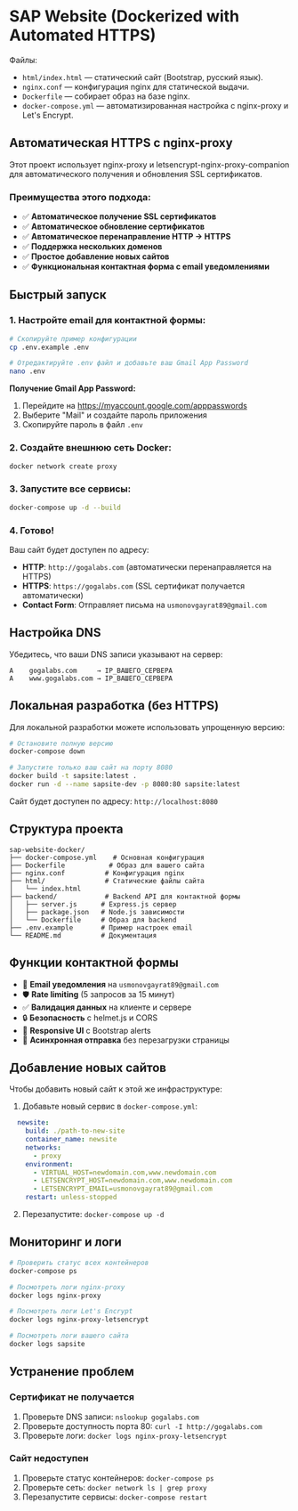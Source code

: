 # SAP Website (Dockerized with Automated HTTPS)

Файлы:
- `html/index.html` — статический сайт (Bootstrap, русский язык).
- `nginx.conf` — конфигурация nginx для статической выдачи.
- `Dockerfile` — собирает образ на базе nginx.
- `docker-compose.yml` — автоматизированная настройка с nginx-proxy и Let's Encrypt.

## Автоматическая HTTPS с nginx-proxy

Этот проект использует nginx-proxy и letsencrypt-nginx-proxy-companion для автоматического получения и обновления SSL сертификатов.

### Преимущества этого подхода:
- ✅ **Автоматическое получение SSL сертификатов**
- ✅ **Автоматическое обновление сертификатов**
- ✅ **Автоматическое перенаправление HTTP → HTTPS**
- ✅ **Поддержка нескольких доменов**
- ✅ **Простое добавление новых сайтов**
- ✅ **Функциональная контактная форма с email уведомлениями**

## Быстрый запуск

### 1. Настройте email для контактной формы:
```bash
# Скопируйте пример конфигурации
cp .env.example .env

# Отредактируйте .env файл и добавьте ваш Gmail App Password
nano .env
```

**Получение Gmail App Password:**
1. Перейдите на https://myaccount.google.com/apppasswords
2. Выберите "Mail" и создайте пароль приложения
3. Скопируйте пароль в файл `.env`

### 2. Создайте внешнюю сеть Docker:
```bash
docker network create proxy
```

### 3. Запустите все сервисы:
```bash
docker-compose up -d --build
```

### 4. Готово! 
Ваш сайт будет доступен по адресу:
- **HTTP**: `http://gogalabs.com` (автоматически перенаправляется на HTTPS)
- **HTTPS**: `https://gogalabs.com` (SSL сертификат получается автоматически)
- **Contact Form**: Отправляет письма на `usmonovgayrat89@gmail.com`

## Настройка DNS

Убедитесь, что ваши DNS записи указывают на сервер:
```
A    gogalabs.com     → IP_ВАШЕГО_СЕРВЕРА
A    www.gogalabs.com → IP_ВАШЕГО_СЕРВЕРА
```

## Локальная разработка (без HTTPS)

Для локальной разработки можете использовать упрощенную версию:

```bash
# Остановите полную версию
docker-compose down

# Запустите только ваш сайт на порту 8080
docker build -t sapsite:latest .
docker run -d --name sapsite-dev -p 8080:80 sapsite:latest
```

Сайт будет доступен по адресу: `http://localhost:8080`

## Структура проекта

```
sap-website-docker/
├── docker-compose.yml    # Основная конфигурация
├── Dockerfile           # Образ для вашего сайта
├── nginx.conf          # Конфигурация nginx
├── html/               # Статические файлы сайта
│   └── index.html
├── backend/            # Backend API для контактной формы
│   ├── server.js      # Express.js сервер
│   ├── package.json   # Node.js зависимости
│   └── Dockerfile     # Образ для backend
├── .env.example       # Пример настроек email
└── README.md          # Документация
```

## Функции контактной формы

- 📧 **Email уведомления** на `usmonovgayrat89@gmail.com`
- 🛡️ **Rate limiting** (5 запросов за 15 минут)
- ✅ **Валидация данных** на клиенте и сервере
- 🔒 **Безопасность** с helmet.js и CORS
- 📱 **Responsive UI** с Bootstrap alerts
- 🚀 **Асинхронная отправка** без перезагрузки страницы

## Добавление новых сайтов

Чтобы добавить новый сайт к этой же инфраструктуре:

1. Добавьте новый сервис в `docker-compose.yml`:
```yaml
  newsite:
    build: ./path-to-new-site
    container_name: newsite
    networks:
      - proxy
    environment:
      - VIRTUAL_HOST=newdomain.com,www.newdomain.com
      - LETSENCRYPT_HOST=newdomain.com,www.newdomain.com
      - LETSENCRYPT_EMAIL=usmonovgayrat89@gmail.com
    restart: unless-stopped
```

2. Перезапустите: `docker-compose up -d`

## Мониторинг и логи

```bash
# Проверить статус всех контейнеров
docker-compose ps

# Посмотреть логи nginx-proxy
docker logs nginx-proxy

# Посмотреть логи Let's Encrypt
docker logs nginx-proxy-letsencrypt

# Посмотреть логи вашего сайта
docker logs sapsite
```

## Устранение проблем

### Сертификат не получается
1. Проверьте DNS записи: `nslookup gogalabs.com`
2. Проверьте доступность порта 80: `curl -I http://gogalabs.com`
3. Проверьте логи: `docker logs nginx-proxy-letsencrypt`

### Сайт недоступен
1. Проверьте статус контейнеров: `docker-compose ps`
2. Проверьте сеть: `docker network ls | grep proxy`
3. Перезапустите сервисы: `docker-compose restart`